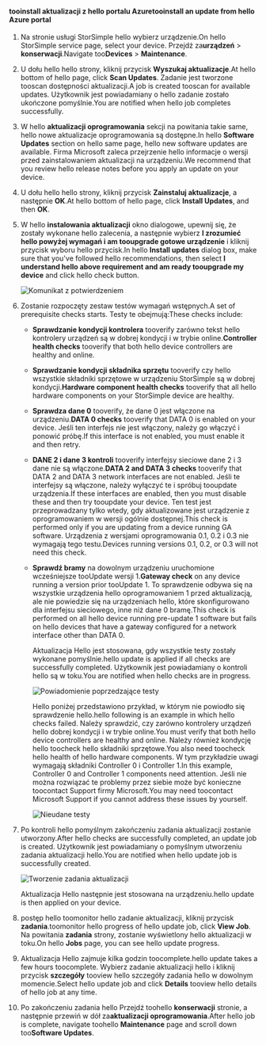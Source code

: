 <!--author=alkohli last changed: 02/06/17-->

#### <a name="tooinstall-an-update-from-hello-azure-portal"></a><span data-ttu-id="2966c-101">tooinstall aktualizacji z hello portalu Azure</span><span class="sxs-lookup"><span data-stu-id="2966c-101">tooinstall an update from hello Azure portal</span></span>

1. <span data-ttu-id="2966c-102">Na stronie usługi StorSimple hello wybierz urządzenie.</span><span class="sxs-lookup"><span data-stu-id="2966c-102">On hello StorSimple service page, select your device.</span></span> <span data-ttu-id="2966c-103">Przejdź za**urządzeń** > **konserwacji**.</span><span class="sxs-lookup"><span data-stu-id="2966c-103">Navigate too**Devices** > **Maintenance**.</span></span>
2. <span data-ttu-id="2966c-104">U dołu hello hello strony, kliknij przycisk **Wyszukaj aktualizacje**.</span><span class="sxs-lookup"><span data-stu-id="2966c-104">At hello bottom of hello page, click **Scan Updates**.</span></span> <span data-ttu-id="2966c-105">Zadanie jest tworzone tooscan dostępności aktualizacji.</span><span class="sxs-lookup"><span data-stu-id="2966c-105">A job is created tooscan for available updates.</span></span> <span data-ttu-id="2966c-106">Użytkownik jest powiadamiany o hello zadanie zostało ukończone pomyślnie.</span><span class="sxs-lookup"><span data-stu-id="2966c-106">You are notified when hello job completes successfully.</span></span>
3. <span data-ttu-id="2966c-107">W hello **aktualizacji oprogramowania** sekcji na powitania takie same, hello nowe aktualizacje oprogramowania są dostępne.</span><span class="sxs-lookup"><span data-stu-id="2966c-107">In hello **Software Updates** section on hello same page, hello new software updates are available.</span></span> <span data-ttu-id="2966c-108">Firma Microsoft zaleca przejrzenie hello informacje o wersji przed zainstalowaniem aktualizacji na urządzeniu.</span><span class="sxs-lookup"><span data-stu-id="2966c-108">We recommend that you review hello release notes before you apply an update on your device.</span></span>
4. <span data-ttu-id="2966c-109">U dołu hello hello strony, kliknij przycisk **Zainstaluj aktualizacje**, a następnie **OK**.</span><span class="sxs-lookup"><span data-stu-id="2966c-109">At hello bottom of hello page, click **Install Updates**, and then **OK**.</span></span>
5. <span data-ttu-id="2966c-110">W hello **instalowania aktualizacji** okno dialogowe, upewnij się, że zostały wykonane hello zalecenia, a następnie wybierz **I zrozumieć hello powyżej wymagań i am tooupgrade gotowe urządzenie** i kliknij przycisk wyboru hello przycisk.</span><span class="sxs-lookup"><span data-stu-id="2966c-110">In hello **Install updates** dialog box, make sure that you've followed hello recommendations, then select **I understand hello above requirement and am ready tooupgrade my device** and click hello check button.</span></span>
   
    ![Komunikat z potwierdzeniem](./media/storsimple-install-update2-via-portal/InstallUpdate12_2M.png)
6. <span data-ttu-id="2966c-112">Zostanie rozpoczęty zestaw testów wymagań wstępnych.</span><span class="sxs-lookup"><span data-stu-id="2966c-112">A set of prerequisite checks starts.</span></span> <span data-ttu-id="2966c-113">Testy te obejmują:</span><span class="sxs-lookup"><span data-stu-id="2966c-113">These checks include:</span></span>
   
   * <span data-ttu-id="2966c-114">**Sprawdzanie kondycji kontrolera** tooverify zarówno tekst hello kontrolery urządzeń są w dobrej kondycji i w trybie online.</span><span class="sxs-lookup"><span data-stu-id="2966c-114">**Controller health checks** tooverify that both hello device controllers are healthy and online.</span></span>
   * <span data-ttu-id="2966c-115">**Sprawdzanie kondycji składnika sprzętu** tooverify czy hello wszystkie składniki sprzętowe w urządzeniu StorSimple są w dobrej kondycji.</span><span class="sxs-lookup"><span data-stu-id="2966c-115">**Hardware component health checks** tooverify that all hello hardware components on your StorSimple device are healthy.</span></span>
   * <span data-ttu-id="2966c-116">**Sprawdza dane 0** tooverify, że dane 0 jest włączone na urządzeniu.</span><span class="sxs-lookup"><span data-stu-id="2966c-116">**DATA 0 checks** tooverify that DATA 0 is enabled on your device.</span></span> <span data-ttu-id="2966c-117">Jeśli ten interfejs nie jest włączony, należy go włączyć i ponowić próbę.</span><span class="sxs-lookup"><span data-stu-id="2966c-117">If this interface is not enabled, you must enable it and then retry.</span></span>
   * <span data-ttu-id="2966c-118">**DANE 2 i dane 3 kontroli** tooverify interfejsy sieciowe dane 2 i 3 dane nie są włączone.</span><span class="sxs-lookup"><span data-stu-id="2966c-118">**DATA 2 and DATA 3 checks** tooverify that DATA 2 and DATA 3 network interfaces are not enabled.</span></span> <span data-ttu-id="2966c-119">Jeśli te interfejsy są włączone, należy wyłączyć te i spróbuj tooupdate urządzenia.</span><span class="sxs-lookup"><span data-stu-id="2966c-119">If these interfaces are enabled, then you must disable these and then try tooupdate your device.</span></span> <span data-ttu-id="2966c-120">Ten test jest przeprowadzany tylko wtedy, gdy aktualizowane jest urządzenie z oprogramowaniem w wersji ogólnie dostępnej.</span><span class="sxs-lookup"><span data-stu-id="2966c-120">This check is performed only if you are updating from a device running GA software.</span></span> <span data-ttu-id="2966c-121">Urządzenia z wersjami oprogramowania 0.1, 0.2 i 0.3 nie wymagają tego testu.</span><span class="sxs-lookup"><span data-stu-id="2966c-121">Devices running versions 0.1, 0.2, or 0.3 will not need this check.</span></span>
   * <span data-ttu-id="2966c-122">**Sprawdź bramy** na dowolnym urządzeniu uruchomione wcześniejsze tooUpdate wersji 1.</span><span class="sxs-lookup"><span data-stu-id="2966c-122">**Gateway check** on any device running a version prior tooUpdate 1.</span></span> <span data-ttu-id="2966c-123">To sprawdzenie odbywa się na wszystkie urządzenia hello oprogramowaniem 1 przed aktualizacją, ale nie powiedzie się na urządzeniach hello, które skonfigurowano dla interfejsu sieciowego, inne niż dane 0 bramę.</span><span class="sxs-lookup"><span data-stu-id="2966c-123">This check is performed on all hello device running pre-update 1 software but fails on hello devices that have a gateway configured for a network interface other than DATA 0.</span></span>
     
     <span data-ttu-id="2966c-124">Aktualizacja Hello jest stosowana, gdy wszystkie testy zostały wykonane pomyślnie.</span><span class="sxs-lookup"><span data-stu-id="2966c-124">hello update is applied if all checks are successfully completed.</span></span> <span data-ttu-id="2966c-125">Użytkownik jest powiadamiany o kontroli hello są w toku.</span><span class="sxs-lookup"><span data-stu-id="2966c-125">You are notified when hello checks are in progress.</span></span>
     
     ![Powiadomienie poprzedzające testy](./media/storsimple-install-update2-via-portal/InstallUpdate12_3M.png)
     
     <span data-ttu-id="2966c-127">Hello poniżej przedstawiono przykład, w którym nie powiodło się sprawdzenie hello.</span><span class="sxs-lookup"><span data-stu-id="2966c-127">hello following is an example in which hello checks failed.</span></span> <span data-ttu-id="2966c-128">Należy sprawdzić, czy zarówno kontrolery urządzeń hello dobrej kondycji i w trybie online.</span><span class="sxs-lookup"><span data-stu-id="2966c-128">You must verify that both hello device controllers are healthy and online.</span></span> <span data-ttu-id="2966c-129">Należy również kondycję hello toocheck hello składniki sprzętowe.</span><span class="sxs-lookup"><span data-stu-id="2966c-129">You also need toocheck hello health of hello hardware components.</span></span> <span data-ttu-id="2966c-130">W tym przykładzie uwagi wymagają składniki Controller 0 i Controller 1.</span><span class="sxs-lookup"><span data-stu-id="2966c-130">In this example, Controller 0 and Controller 1 components need attention.</span></span> <span data-ttu-id="2966c-131">Jeśli nie można rozwiązać te problemy przez siebie może być konieczne toocontact Support firmy Microsoft.</span><span class="sxs-lookup"><span data-stu-id="2966c-131">You may need toocontact Microsoft Support if you cannot address these issues by yourself.</span></span>
     
       ![Nieudane testy](./media/storsimple-install-update2-via-portal/HCS_PreUpgradeChecksFailed-include.png)
7. <span data-ttu-id="2966c-133">Po kontroli hello pomyślnym zakończeniu zadania aktualizacji zostanie utworzony.</span><span class="sxs-lookup"><span data-stu-id="2966c-133">After hello checks are successfully completed, an update job is created.</span></span> <span data-ttu-id="2966c-134">Użytkownik jest powiadamiany o pomyślnym utworzeniu zadania aktualizacji hello.</span><span class="sxs-lookup"><span data-stu-id="2966c-134">You are notified when hello update job is successfully created.</span></span>
   
    ![Tworzenie zadania aktualizacji](./media/storsimple-install-update2-via-portal/InstallUpdate12_44M.png)
   
    <span data-ttu-id="2966c-136">Aktualizacja Hello następnie jest stosowana na urządzeniu.</span><span class="sxs-lookup"><span data-stu-id="2966c-136">hello update is then applied on your device.</span></span>
    
8. <span data-ttu-id="2966c-137">postęp hello toomonitor hello zadanie aktualizacji, kliknij przycisk **zadania**.</span><span class="sxs-lookup"><span data-stu-id="2966c-137">toomonitor hello progress of hello update job, click **View Job**.</span></span> <span data-ttu-id="2966c-138">Na powitania **zadania** strony, zostanie wyświetlony hello aktualizacji w toku.</span><span class="sxs-lookup"><span data-stu-id="2966c-138">On hello **Jobs** page, you can see hello update progress.</span></span>
9. <span data-ttu-id="2966c-139">Aktualizacja Hello zajmuje kilka godzin toocomplete.</span><span class="sxs-lookup"><span data-stu-id="2966c-139">hello update takes a few hours toocomplete.</span></span> <span data-ttu-id="2966c-140">Wybierz zadanie aktualizacji hello i kliknij przycisk **szczegóły** tooview hello szczegóły zadania hello w dowolnym momencie.</span><span class="sxs-lookup"><span data-stu-id="2966c-140">Select hello update job and click **Details** tooview hello details of hello job at any time.</span></span>
10. <span data-ttu-id="2966c-141">Po zakończeniu zadania hello Przejdź toohello **konserwacji** stronie, a następnie przewiń w dół za**aktualizacji oprogramowania**.</span><span class="sxs-lookup"><span data-stu-id="2966c-141">After hello job is complete, navigate toohello **Maintenance** page and scroll down too**Software Updates**.</span></span>

